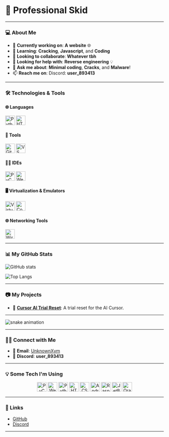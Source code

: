 # 🚀 Professional Skid

---

### 💻 About Me

- 🔭 **Currently working on**: **A website** 🌐
- 🌱 **Learning**: **Cracking**, **Javascript**, and **Coding**
- 👯 **Looking to collaborate**: **Whatever tbh**
- 🤔 **Looking for help with**: **Reverse engineering** 💡
- 💬 **Ask me about**: **Minimal coding**, **Cracks**, and **Malware**!
- 📫 **Reach me on**: Discord: **user_893413**

---

### 🛠️ Technologies & Tools

#### 🌐 Languages
<img src="https://cdn.jsdelivr.net/gh/devicons/devicon/icons/python/python-original.svg" width="30" height="30" alt="Python" />
<img src="https://cdn.jsdelivr.net/gh/devicons/devicon/icons/html5/html5-original.svg" width="30" height="30" alt="HTML" />

#### 🧰 Tools
<img src="https://cdn.jsdelivr.net/gh/devicons/devicon/icons/git/git-original.svg" width="30" height="30" alt="Git" />
<img src="https://cdn.jsdelivr.net/gh/devicons/devicon/icons/visualstudio/visualstudio-plain.svg" width="30" height="30" alt="VS Code" />

#### 🧑‍💻 IDEs
<img src="https://cdn.jsdelivr.net/gh/devicons/devicon/icons/pycharm/pycharm-original.svg" width="30" height="30" alt="PyCharm" />
<img src="https://cdn.jsdelivr.net/gh/devicons/devicon/icons/webstorm/webstorm-original.svg" width="30" height="30" alt="WebStorm" />

#### 🖥️ Virtualization & Emulators
<img src="https://upload.wikimedia.org/wikipedia/commons/thumb/a/a6/VirtualBox_logo_2019.svg/1024px-VirtualBox_logo_2019.svg.png" width="30" height="30" alt="VirtualBox" />
<img src="https://upload.wikimedia.org/wikipedia/commons/thumb/0/0c/PlayStation_4_controller_logo.svg/1024px-PlayStation_4_controller_logo.svg.png" width="30" height="30" alt="Controller" />


#### 🌐 Networking Tools
<img src="https://img.shields.io/badge/Wireshark-1679A7?style=for-the-badge&logo=wireshark&logoColor=white" width="30" height="30" alt="Wireshark" />

---

### 📊 My GitHub Stats

![GitHub stats](https://github-readme-stats.vercel.app/api?username=unknownxym&show_icons=true&count_private=true&hide=prs&theme=radical)

![Top Langs](https://github-readme-stats.vercel.app/api/top-langs/?username=unknownxym&layout=compact&theme=radical)

---

### 📷 My Projects

- 📝 **[Cursor AI Trial Reset](https://github.com/unknownxym/Cursor-ai-trial-reset)**: A trial reset for the AI Cursor. 

---

![snake animation](https://github.com/unknownxym/unknownxym/blob/output/github-contribution-grid-snake2.svg)

---

### 👨‍💻 Connect with Me

- 📧 **Email**: [UnknownXym](mailto:unknownxym@proton.me)
- 📱 **Discord**: **user_893413**

---

### 💡 Some Tech I'm Using

<div align="center">
  <img src="https://cdn.jsdelivr.net/gh/devicons/devicon/icons/pycharm/pycharm-original.svg" width="30" height="30" alt="PyCharm" />
  <img src="https://cdn.jsdelivr.net/gh/devicons/devicon/icons/webstorm/webstorm-original.svg" width="30" height="30" alt="WebStorm" />
  <img src="https://cdn.jsdelivr.net/gh/devicons/devicon/icons/python/python-original.svg" width="30" height="30" alt="Python" />
  <img src="https://cdn.jsdelivr.net/gh/devicons/devicon/icons/html5/html5-original.svg" width="30" height="30" alt="HTML5" />
  <img src="https://cdn.jsdelivr.net/gh/devicons/devicon/icons/css3/css3-original.svg" width="30" height="30" alt="CSS3" />
  <img src="https://cdn.simpleicons.org/android/3DDC84" width="30" height="30" alt="Android" />
  <img src="https://cdn.jsdelivr.net/gh/devicons/devicon/icons/raspberrypi/raspberrypi-original.svg" width="30" height="30" alt="Raspberry Pi" />
  <img src="https://cdn.jsdelivr.net/gh/devicons/devicon/icons/jetbrains/jetbrains-original.svg" width="30" height="30" alt="JetBrains" />
  <img src="https://cdn.jsdelivr.net/gh/devicons/devicon/icons/oracle/oracle-original.svg" width="30" height="30" alt="Oracle" />
</div>

---

### 🔗 Links
- [GitHub](https://github.com/unknownxym)
- [Discord](https://discordapp.com/users/user_893413)

---

